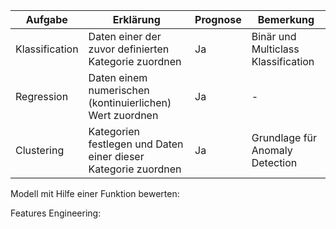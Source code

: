 | Aufgabe | Erklärung | Prognose | Bemerkung |
| - | - | - | - |
| Klassification | Daten einer der zuvor definierten Kategorie zuordnen | Ja | Binär und Multiclass Klassification |
| Regression | Daten einem numerischen (kontinuierlichen) Wert zuordnen | Ja | - |
| Clustering | Kategorien festlegen und Daten einer dieser Kategorie zuordnen | Ja | Grundlage für Anomaly Detection |

Modell mit Hilfe einer Funktion bewerten:

Features Engineering:
